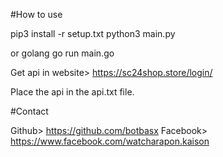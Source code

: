 #How to use

pip3 install -r setup.txt
python3 main.py

or golang
go run main.go

Get api in website> https://sc24shop.store/login/

Place the api in the api.txt file.

#Contact

Github> https://github.com/botbasx
Facebook> https://www.facebook.com/watcharapon.kaison
